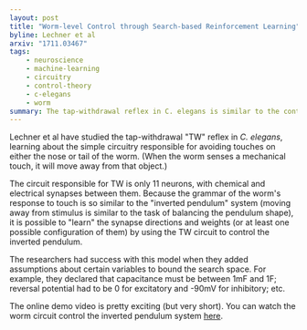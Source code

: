 ```yaml
---
layout: post
title: "Worm-level Control through Search-based Reinforcement Learning"
byline: Lechner et al
arxiv: "1711.03467"
tags:
    - neuroscience
    - machine-learning
    - circuitry
    - control-theory
    - c-elegans
    - worm
summary: The tap-withdrawal reflex in C. elegans is similar to the control system needed to balance an inverted pendulum shape.
---
```


Lechner et al have studied the tap-withdrawal "TW" reflex in _C. elegans_, learning about the simple circuitry responsible for avoiding touches on either the nose or tail of the worm. (When the worm senses a mechanical touch, it will move away from that object.)

The circuit responsible for TW is only 11 neurons, with chemical and electrical synapses between them. Because the grammar of the worm's response to touch is so similar to the "inverted pendulum" system (moving away from stimulus is similar to the task of balancing the pendulum shape), it is possible to "learn" the synapse directions and weights (or at least one possible configuration of them) by using the TW circuit to control the inverted pendulum.

The researchers had success with this model when they added assumptions about certain variables to bound the search space. For example, they declared that capacitance must be between 1mF and 1F; reversal potential had to be 0 for excitatory and -90mV for inhibitory; etc.

The online demo video is pretty exciting (but very short). You can watch the worm circuit control the inverted pendulum system [here](https://www.youtube.com/watch?v=o-Ia5IVyff8).
